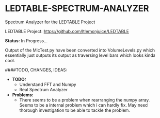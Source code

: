 # LEDTABLE-SPECTRUM-ANALYZER

Spectrum Analyzer for the LEDTABLE Project  

LEDTABLE Project: https://github.com/ltlemonjuice/LEDTABLE  


**Status:** In Progress...

Output of the MicTest.py have been converted into VolumeLevels.py which essentially just outputs its output as traversing level bars which looks kinda cool.


####TODO, CHANGES, IDEAS:
- **TODO:**
  - Understand FFT and Numpy
  - Real Spectrum Analyzer
- **Problems:**
  - There seems to be a problem when rearranging the numpy array. Seems to be a internal problem which i can hardly fix. May need thorough investigation to be able to tackle the problem.

